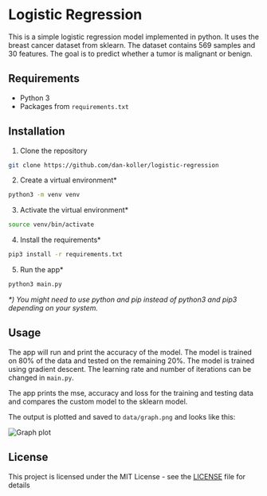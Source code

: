 # Logistic Regression

This is a simple logistic regression model implemented in python. It uses the breast cancer dataset from sklearn. The dataset contains 569 samples and 30 features. The goal is to predict whether a tumor is malignant or benign.

## Requirements

-   Python 3
-   Packages from `requirements.txt`

## Installation

1. Clone the repository

```bash
git clone https://github.com/dan-koller/logistic-regression
```

2. Create a virtual environment\*

```bash
python3 -m venv venv
```

3. Activate the virtual environment\*

```bash
source venv/bin/activate
```

4. Install the requirements\*

```bash
pip3 install -r requirements.txt
```

5. Run the app\*

```bash
python3 main.py
```

_\*) You might need to use python and pip instead of python3 and pip3 depending on your system._

## Usage

The app will run and print the accuracy of the model. The model is trained on 80% of the data and tested on the remaining 20%. The model is trained using gradient descent. The learning rate and number of iterations can be changed in `main.py`.

The app prints the mse, accuracy and loss for the training and testing data and compares the custom model to the sklearn model.

The output is plotted and saved to `data/graph.png` and looks like this:

![Graph plot](./data/graph.jpg "Plot of the data")

## License

This project is licensed under the MIT License - see the [LICENSE](LICENSE) file for details
